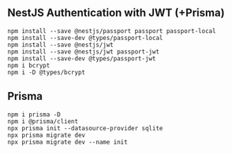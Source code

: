 ## NestJS Authentication with JWT (+Prisma)

```
npm install --save @nestjs/passport passport passport-local
npm install --save-dev @types/passport-local
npm install --save @nestjs/jwt
npm install --save @nestjs/jwt passport-jwt
npm install --save-dev @types/passport-jwt
npm i bcrypt
npm i -D @types/bcrypt
```

## Prisma

```
npm i prisma -D
npm i @prisma/client
npx prisma init --datasource-provider sqlite
npx prisma migrate dev
npx prisma migrate dev --name init
```